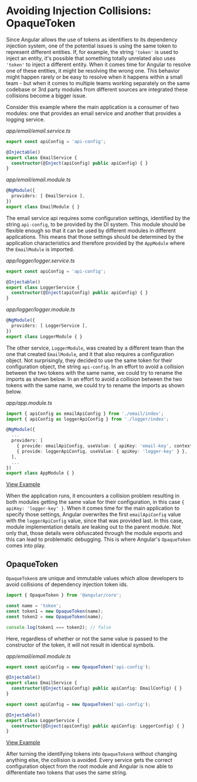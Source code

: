 # Avoiding Injection Collisions: OpaqueToken

Since Angular allows the use of tokens as identifiers to its dependency injection system, one of the potential issues is using the same token to represent different entities. If, for example, the string `'token'` is used to inject an entity, it's possible that something totally unrelated also uses `'token'` to inject a different entity. When it comes time for Angular to resolve one of these entities, it might be resolving the wrong one. This behavior might happen rarely or be easy to resolve when it happens within a small team - but when it comes to multiple teams working separately on the same codebase or 3rd party modules from different sources are integrated these collisions become a bigger issue.

Consider this example where the main application is a consumer of two modules: one that provides an email service and another that provides a logging service.

_app/email/email.service.ts_
```typescript
export const apiConfig = 'api-config';

@Injectable()
export class EmailService {
  constructor(@Inject(apiConfig) public apiConfig) { }
}
```

_app/email/email.module.ts_
```typescript
@NgModule({
  providers: [ EmailService ],
})
export class EmailModule { }
```

The email service api requires some configuration settings, identified by the string `api-config`, to be provided by the DI system. This module should be flexible enough so that it can be used by different modules in different applications. This means that those settings should be determined by the application characteristics and therefore provided by the `AppModule` where the `EmailModule` is imported.

_app/logger/logger.service.ts_
```typescript
export const apiConfig = 'api-config';

@Injectable()
export class LoggerService {
  constructor(@Inject(apiConfig) public apiConfig) { }
}
```

_app/logger/logger.module.ts_
```typescript
@NgModule({
  providers: [ LoggerService ],
})
export class LoggerModule { }
```

The other service, `LoggerModule`, was created by a different team than the one that created `EmailModule`, and it that also requires a configuration object. Not surprisingly, they decided to use the same token for their configuration object, the string `api-config`.  In an effort to avoid a collision between the two tokens with the same name, we could try to rename the imports as shown below. In an effort to avoid a collision between the two tokens with the same name, we could try to rename the imports as shown below.

_app/app.module.ts_
```typescript
import { apiConfig as emailApiConfig } from './email/index';
import { apiConfig as loggerApiConfig } from './logger/index';

@NgModule({
  ...
  providers: [
    { provide: emailApiConfig, useValue: { apiKey: 'email-key', context: 'registration' } },
    { provide: loggerApiConfig, useValue: { apiKey: 'logger-key' } },
  ],
  ...
})
export class AppModule { }
```
[View Example](https://plnkr.co/edit/QrvjsucT6lF6dnFUb2ag?p=preview)

When the application runs, it encounters a collision problem resulting in both modules getting the same value for their configuration, in this case `{ apiKey: 'logger-key' }`. When it comes time for the main application to specify those settings, Angular overwrites the first `emailApiConfig` value with the `loggerApiConfig` value, since that was provided last. In this case, module implementation details are leaking out to the parent module. Not only that, those details were obfuscated through the module exports and this can lead to problematic debugging. This is where Angular's `OpaqueToken` comes into play.

## OpaqueToken

`OpaqueToken`s are unique and immutable values which allow developers to avoid collisions of dependency injection token ids.

```typescript
import { OpaqueToken } from '@angular/core';

const name = 'token';
const token1 = new OpaqueToken(name);
const token2 = new OpaqueToken(name);

console.log(token1 === token2); // false
```

Here, regardless of whether or not the same value is passed to the constructor of the token, it will not result in identical symbols.

_app/email/email.module.ts_
```typescript
export const apiConfig = new OpaqueToken('api-config');

@Injectable()
export class EmailService {
  constructor(@Inject(apiConfig) public apiConfig: EmailConfig) { }
}
```

```typescript
export const apiConfig = new OpaqueToken('api-config');

@Injectable()
export class LoggerService {
  constructor(@Inject(apiConfig) public apiConfig: LoggerConfig) { }
}
```
[View Example](https://plnkr.co/edit/SHfTH9R6JVDwJKnzRFSH?p=preview)

After turning the identifying tokens into `OpaqueToken`s without changing anything else, the collision is avoided. Every service gets the correct configuration object from the root module and Angular is now able to differentiate two tokens that uses the same string.
